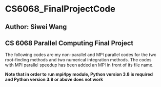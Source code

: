 # CS6068_FinalProjectCode
## Author: Siwei Wang
## CS 6068 Parallel Computing Final Project

The following codes are my non-parallel and MPI parallel codes for the two root-finding methods and two numerical integration methods. 
The codes with MPI parallel speedup has been added an MPI in front of its file name. 

**Note that in order to run mpi4py module, Python version 3.8 is required and Python version 3.9 or above does not work**
